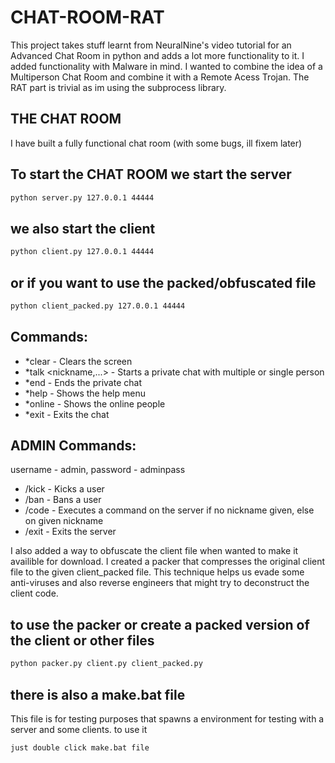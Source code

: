 # CHAT-ROOM-RAT

This project takes stuff learnt from NeuralNine's video tutorial for an Advanced Chat Room in python and adds a lot more functionality to it. I added functionality with Malware in mind. I wanted to combine the idea of a Multiperson Chat Room and combine it with a Remote Acess Trojan. The RAT part is trivial as im using the subprocess library.

## THE CHAT ROOM
I have built a fully functional chat room (with some bugs, ill fixem later)

## To start the CHAT ROOM we start the server
```bash
python server.py 127.0.0.1 44444
```
## we also start the client 
```bash
python client.py 127.0.0.1 44444
```
## or if you want to use the packed/obfuscated file
```bash
python client_packed.py 127.0.0.1 44444
```
## Commands:
- *clear - Clears the screen
- *talk <nickname,...> - Starts a private chat with multiple or single person
- *end - Ends the private chat
- *help - Shows the help menu
- *online - Shows the online people
- *exit - Exits the chat

## ADMIN Commands:

username - admin, password - adminpass

- /kick <user> - Kicks a user
- /ban <user> - Bans a user
- /code <nickname> <message> - Executes a command on the server if no nickname given, else on given nickname
- /exit - Exits the server
 
I also added a way to obfuscate the client file when wanted to make it availible for download. I created a packer that compresses the original client file to the given client_packed file. This technique helps us evade some anti-viruses and also reverse engineers that might try to deconstruct the client code.

## to use the packer or create a packed version of the client or other files
```bash
python packer.py client.py client_packed.py
```

## there is also a make.bat file
This file is for testing purposes that spawns a environment for testing with a server and some clients.
to use it
```bash
just double click make.bat file
```
